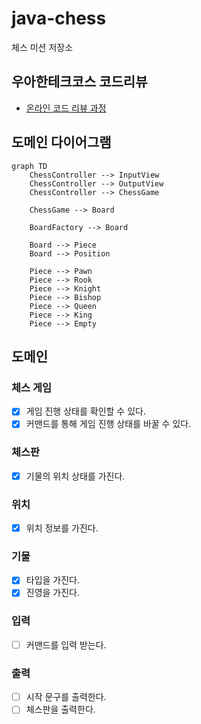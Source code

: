 # java-chess

체스 미션 저장소

## 우아한테크코스 코드리뷰

- [온라인 코드 리뷰 과정](https://github.com/woowacourse/woowacourse-docs/blob/master/maincourse/README.md)

## 도메인 다이어그램

```mermaid
graph TD
    ChessController --> InputView
    ChessController --> OutputView
    ChessController --> ChessGame
    
    ChessGame --> Board
    
    BoardFactory --> Board

    Board --> Piece
    Board --> Position
    
    Piece --> Pawn
    Piece --> Rook
    Piece --> Knight
    Piece --> Bishop
    Piece --> Queen
    Piece --> King
    Piece --> Empty
```

## 도메인

### 체스 게임

- [x] 게임 진행 상태를 확인할 수 있다.
- [x] 커맨드를 통해 게임 진행 상태를 바꿀 수 있다.

### 체스판

- [x] 기물의 위치 상태를 가진다.

### 위치

- [x] 위치 정보를 가진다.

### 기물

- [x] 타입을 가진다.
- [x] 진영을 가진다.

### 입력

- [ ] 커맨드를 입력 받는다.

### 출력

- [ ] 시작 문구를 출력한다.
- [ ] 체스판을 출력한다.